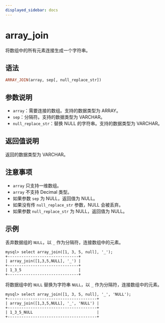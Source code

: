 ```yaml
---
displayed_sidebar: docs
---
```


# array_join



将数组中的所有元素连接生成一个字符串。

## 语法

```Haskell
ARRAY_JOIN(array, sep[, null_replace_str])
```

## 参数说明

* `array`：需要连接的数组。支持的数据类型为 ARRAY。
* `sep`：分隔符。支持的数据类型为 VARCHAR。
* `null_replace_str`：替换 NULL 的字符串。支持的数据类型为 VARCHAR。

## 返回值说明

返回的数据类型为 VARCHAR。

## 注意事项

* `array` 只支持一维数组。
* `array` 不支持 Decimal 类型。
* 如果参数 `sep` 为 NULL，返回值为 NULL。
* 如果没有传 `null_replace_str` 参数，NULL 会被丢弃。
* 如果参数 `null_replace_str` 为 NULL，返回值为 NULL。

## 示例

丢弃数据组的 `NULL`，以 `_` 作为分隔符，连接数组中的元素。

```Plain Text
mysql> select array_join([1, 3, 5, null], '_');
+-------------------------------+
| array_join([1,3,5,NULL], '_') |
+-------------------------------+
| 1_3_5                         |
+-------------------------------+
```

将数据组中的 `NULL` 替换为字符串 `NULL`，以 `_` 作为分隔符，连接数组中的元素。

```Plain Text
mysql> select array_join([1, 3, 5, null], '_', 'NULL');
+---------------------------------------+
| array_join([1,3,5,NULL], '_', 'NULL') |
+---------------------------------------+
| 1_3_5_NULL                            |
+---------------------------------------+
```
